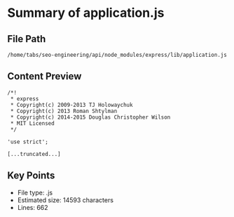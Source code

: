 # Summary of application.js
  
## File Path
`/home/tabs/seo-engineering/api/node_modules/express/lib/application.js`

## Content Preview
```
/*!
 * express
 * Copyright(c) 2009-2013 TJ Holowaychuk
 * Copyright(c) 2013 Roman Shtylman
 * Copyright(c) 2014-2015 Douglas Christopher Wilson
 * MIT Licensed
 */

'use strict';

[...truncated...]
```

## Key Points
- File type: .js
- Estimated size: 14593 characters
- Lines: 662
